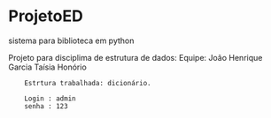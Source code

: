 # ProjetoED
sistema para biblioteca em python

Projeto para disciplima de estrutura de dados: 
Equipe: João Henrique Garcia
        Taísia Honório 
        
        Estrtura trabalhada: dicionário. 
        
        Login : admin
        senha : 123
